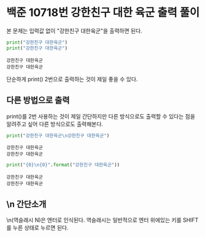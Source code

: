 # 백준 10718번 강한친구 대한 육군 출력 풀이
본 문제는 입력값 없이 "강한친구 대한육군"을 출력하면 된다.


```python
print("강한친구 대한육군")
print("강한친구 대한육군")
```

    강한친구 대한육군
    강한친구 대한육군


단순하게 print() 2번으로 출력하는 것이 제일 좋을 수 있다.

## 다른 방법으로 출력
print()를 2번 사용하는 것이 제일 간단하지만 다른 방식으로도 출력할 수 있다는 점을 알려주고 싶어
다른 방식으로도 출력해본다.


```python
print("강한친구 대한육군\n강한친구 대한육군")
```

    강한친구 대한육군
    강한친구 대한육군



```python
print("{0}\n{0}".format("강한친구 대한육군"))
```

    강한친구 대한육군
    강한친구 대한육군


## \n 간단소개

\n(역슬래시 N)은 엔터로 인식된다.
역슬래시는 일반적으로 엔터 위에있는 키를 SHIFT를 누른 상태로 누르면 된다.
